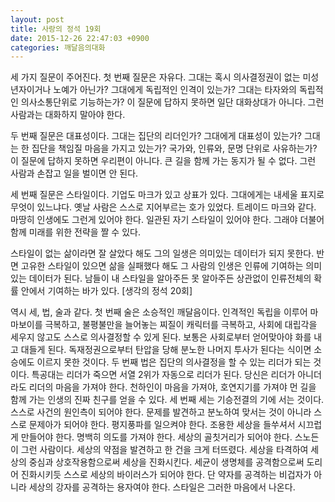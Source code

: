 ```yaml
---
layout: post
title: 사랑의 정석 19회
date: 2015-12-26 22:47:03 +0900
categories: 깨달음의대화
---
```

세 가지 질문이 주어진다. 첫 번째 질문은 자유다. 그대는 혹시 의사결정권이 없는 미성년자이거나 노예가 아닌가? 그대에게 독립적인 인격이 있는가? 그대는 타자와의 독립적인 의사소통단위로 기능하는가? 이 질문에 답하지 못하면 일단 대화상대가 아니다. 그런 사람과는 대화하지 말아야 한다.

  


두 번째 질문은 대표성이다. 그대는 집단의 리더인가? 그대에게 대표성이 있는가? 그대는 한 집단을 책임질 마음을 가지고 있는가? 국가와, 인류와, 문명 단위로 사유하는가? 이 질문에 답하지 못하면 우리편이 아니다. 큰 길을 함께 가는 동지가 될 수 없다. 그런 사람과 손잡고 일을 벌이면 안 된다.

  


세 번째 질문은 스타일이다. 기업도 마크가 있고 상표가 있다. 그대에게는 내세울 표지로 무엇이 있느냐다. 옛날 사람은 스스로 지어부르는 호가 있었다. 트레이드 마크와 같다. 마땅히 인생에도 그런게 있어야 한다. 일관된 자기 스타일이 있어야 한다. 그래야 더불어 함께 미래를 위한 전략을 짤 수 있다. 

  


스타일이 없는 삶이라면 잘 살았다 해도 그의 일생은 의미있는 데이터가 되지 못한다. 반면 고유한 스타일이 있으면 삶을 실패했다 해도 그 사람의 인생은 인류에 기여하는 의미있는 데이터가 된다. 남들이 내 스타일을 알아주든 못 알아주든 상관없이 인류전체의 확률 안에서 기여하는 바가 있다. [생각의 정석 20회]

  


  


역시 세, 법, 술과 같다. 첫 번째 술은 소승적인 깨달음이다. 인격적인 독립을 이루어 마마보이를 극복하고, 불평불만을 늘어놓는 찌질이 캐릭터를 극복하고, 사회에 대립각을 세우지 않고도 스스로 의사결정할 수 있게 된다. 보통은 사회로부터 얻어맞아야 화를 내고 대들게 된다. 독재정권으로부터 탄압을 당해 분노한 나머지 투사가 된다는 식이면 소승에도 이르지 못한 것이다. 두 번째 법은 집단의 의사결정을 할 수 있는 리더가 되는 것이다. 특공대는 리더가 죽으면 서열 2위가 자동으로 리더가 된다. 당신은 리더가 아니더라도 리더의 마음을 가져야 한다. 천하인이 마음을 가져야, 호연지기를 가져야 먼 길을 함께 가는 인생의 진짜 친구를 얻을 수 있다. 세 번째 세는 기승전결의 기에 서는 것이다. 스스로 사건의 원인측이 되어야 한다. 문제를 발견하고 분노하여 맞서는 것이 아니라 스스로 문제아가 되어야 한다. 평지풍파를 일으켜야 한다. 조용한 세상을 들쑤셔서 시끄럽게 만들어야 한다. 명백히 의도를 가져야 한다. 세상의 골칫거리가 되어야 한다. 스노든이 그런 사람이다. 세상의 약점을 발견하고 한 건을 크게 터뜨렸다. 세상을 타격하여 세상의 중심과 상호작용함으로써 세상을 진화시킨다. 세균이 생명체를 공격함으로써 도리어 진화시키듯 스스로 세상의 바이러스가 되어야 한다. 단 약자를 공격하는 비겁자가 아니라 세상의 강자를 공격하는 용자여야 한다. 스타일은 그러한 마음에서 나온다.